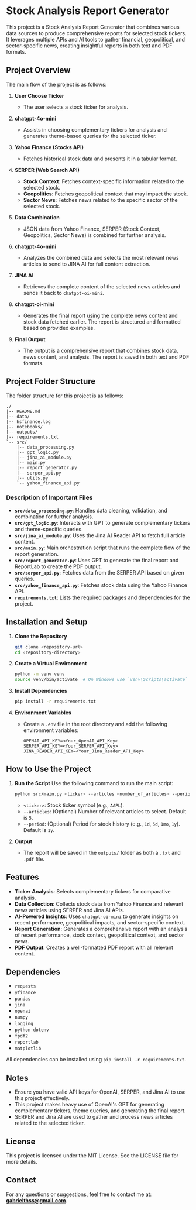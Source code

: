 # Stock Analysis Report Generator

This project is a Stock Analysis Report Generator that combines various data sources to produce comprehensive reports for selected stock tickers. It leverages multiple APIs and AI tools to gather financial, geopolitical, and sector-specific news, creating insightful reports in both text and PDF formats.

## Project Overview

The main flow of the project is as follows:

1. **User Choose Ticker**
   - The user selects a stock ticker for analysis.

2. **chatgpt-4o-mini**
   - Assists in choosing complementary tickers for analysis and generates theme-based queries for the selected ticker.

3. **Yahoo Finance (Stocks API)**
   - Fetches historical stock data and presents it in a tabular format.

4. **SERPER (Web Search API)**
   - **Stock Context**: Fetches context-specific information related to the selected stock.
   - **Geopolitics**: Fetches geopolitical context that may impact the stock.
   - **Sector News**: Fetches news related to the specific sector of the selected stock.

5. **Data Combination**
   - JSON data from Yahoo Finance, SERPER (Stock Context, Geopolitics, Sector News) is combined for further analysis.

6. **chatgpt-4o-mini**
   - Analyzes the combined data and selects the most relevant news articles to send to JINA AI for full content extraction.

7. **JINA AI**
   - Retrieves the complete content of the selected news articles and sends it back to `chatgpt-oi-mini`.

8. **chatgpt-oi-mini**
   - Generates the final report using the complete news content and stock data fetched earlier. The report is structured and formatted based on provided examples.

9. **Final Output**
   - The output is a comprehensive report that combines stock data, news content, and analysis. The report is saved in both text and PDF formats.

## Project Folder Structure

The folder structure for this project is as follows:

```
./
|-- README.md
|-- data/
|-- hsfinance.log
|-- notebooks/
|-- outputs/
|-- requirements.txt
`-- src/
    |-- data_processing.py
    |-- gpt_logic.py
    |-- jina_ai_module.py
    |-- main.py
    |-- report_generator.py
    |-- serper_api.py
    |-- utils.py
    `-- yahoo_finance_api.py
```

### Description of Important Files

- **`src/data_processing.py`**: Handles data cleaning, validation, and combination for further analysis.
- **`src/gpt_logic.py`**: Interacts with GPT to generate complementary tickers and theme-specific queries.
- **`src/jina_ai_module.py`**: Uses the Jina AI Reader API to fetch full article content.
- **`src/main.py`**: Main orchestration script that runs the complete flow of the report generation.
- **`src/report_generator.py`**: Uses GPT to generate the final report and ReportLab to create the PDF output.
- **`src/serper_api.py`**: Fetches data from the SERPER API based on given queries.
- **`src/yahoo_finance_api.py`**: Fetches stock data using the Yahoo Finance API.
- **`requirements.txt`**: Lists the required packages and dependencies for the project.

## Installation and Setup

1. **Clone the Repository**
   ```sh
   git clone <repository-url>
   cd <repository-directory>
   ```

2. **Create a Virtual Environment**
   ```sh
   python -m venv venv
   source venv/bin/activate  # On Windows use `venv\Scripts\activate`
   ```

3. **Install Dependencies**
   ```sh
   pip install -r requirements.txt
   ```

4. **Environment Variables**
   - Create a `.env` file in the root directory and add the following environment variables:
     ```
     OPENAI_API_KEY=<Your_OpenAI_API_Key>
     SERPER_API_KEY=<Your_SERPER_API_Key>
     JINA_READER_API_KEY=<Your_Jina_Reader_API_Key>
     ```

## How to Use the Project

1. **Run the Script**
   Use the following command to run the main script:
   ```sh
   python src/main.py <ticker> --articles <number_of_articles> --period <stock_period>
   ```
   - `<ticker>`: Stock ticker symbol (e.g., `AAPL`).
   - `--articles`: (Optional) Number of relevant articles to select. Default is `5`.
   - `--period`: (Optional) Period for stock history (e.g., `1d`, `5d`, `1mo`, `1y`). Default is `1y`.

2. **Output**
   - The report will be saved in the `outputs/` folder as both a `.txt` and `.pdf` file.

## Features

- **Ticker Analysis**: Selects complementary tickers for comparative analysis.
- **Data Collection**: Collects stock data from Yahoo Finance and relevant news articles using SERPER and Jina AI APIs.
- **AI-Powered Insights**: Uses `chatgpt-oi-mini` to generate insights on recent performance, geopolitical impacts, and sector-specific context.
- **Report Generation**: Generates a comprehensive report with an analysis of recent performance, stock context, geopolitical context, and sector news.
- **PDF Output**: Creates a well-formatted PDF report with all relevant content.

## Dependencies

- `requests`
- `yfinance`
- `pandas`
- `jina`
- `openai`
- `numpy`
- `logging`
- `python-dotenv`
- `fpdf2`
- `reportlab`
- `matplotlib`

All dependencies can be installed using `pip install -r requirements.txt`.

## Notes

- Ensure you have valid API keys for OpenAI, SERPER, and Jina AI to use this project effectively.
- This project makes heavy use of OpenAI's GPT for generating complementary tickers, theme queries, and generating the final report.
- SERPER and Jina AI are used to gather and process news articles related to the selected ticker.

## License

This project is licensed under the MIT License. See the LICENSE file for more details.

## Contact

For any questions or suggestions, feel free to contact me at: **gabrielthss@gmail.com**.

